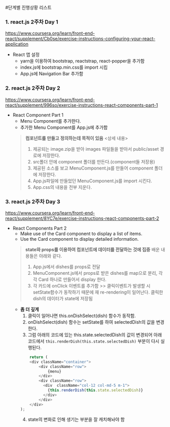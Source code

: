 #단계별 진행상황 리스트

### 1. react.js 2주차 Day 1
https://www.coursera.org/learn/front-end-react/supplement/Cb0se/exercise-instructions-configuring-your-react-application
- React 앱 설정
    - yarn을 이용하여 bootstrap, reactstrap, react-popper을 추가함
    - index.js에 bootstrap.min.css를 import 시킴
    - App.js에 Navigation Bar 추가함

### 2. react.js 2주차 Day 2
https://www.coursera.org/learn/front-end-react/supplement/996so/exercise-instructions-react-components-part-1
- React Component Part 1
    - Menu Component를 추가한다.
    - 추가한 Menu Component를 App.js에 추가함
    > **컴포넌트를 만들고 정의하는데 목적이 있음**
    > <상세 내용>
    > 1. 제공되는 image.zip을 받아 images 파일들을 받아서 public/asset 경로에 저장한다.
    > 1. src폴더 안에 component 폴더를 만든다.(component들 저장용)
    > 1.  제공된 소스를 보고 MenuComponent.js를 만들어 component 폴더에 저장한다.
    > 1. App.js파일에 만들었던 MenuComponent.js를 import 시킨다.
    > 1. App.css의 내용을 전부 지운다.

### 3. react.js 2주차 Day 3
https://www.coursera.org/learn/front-end-react/supplement/8YC7e/exercise-instructions-react-components-part-2
- React Components Part 2
    - Make use of the Card component to display a list of items.
    - Use the Card component to display detailed information.
    > **state와 props를 이용하여 컴포넌트에 데이터를 전달하는 것에 집중**
    > 배운 내용들은 아래와 같다.
    > 1. App.js에서 dishes를 props로 전달
    > 1. MenuComponent.js에서 props로 받은 dishes를 map으로 분리, 각각 Card 하나로 만들어서 display 한다.
    > 1. 각 카드에 onClick 이벤트를 추가함 >> 클릭이벤트가 발생할 시 setState함수가 동작하기 때문에 재 re-rendering이 일어난다. 클릭한 dish의 데이터가 state에 저장됨
    - __좀 더 깊게__
        1. 클릭이 일어나면 this.onDishSelect(dish) 함수가 동작함.
        1. onDishSelect(dish) 함수는 setState를 하여 selectedDish의 값을 변경한다.
        1. 그럼 아래의 코드에 있는  this.state.selectedDish의 값이 변경되어 아래코드에서 ```this.renderDish(this.state.selectedDish)``` 부분이 다시 실행된다.
        ```javascript {.class1 .class}
            return (
            <div className="container">
                <div className="row">
                    {menu}
                </div>
                <div className="row">
                  <div  className="col-12 col-md-5 m-1">
                    {this.renderDish(this.state.selectedDish)}
                  </div>
                </div>
            </div>
        );
        ```
        4. state의 변화로 인해 생기는 부분을 잘 캐치해놔야 함
        